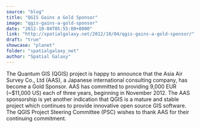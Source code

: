```yaml
---
source: "blog"
title: "QGIS Gains a Gold Sponsor"
image: "qgis-gains-a-gold-sponsor"
date: "2012-10-04T05:55:00+0000"
link: "http://spatialgalaxy.net/2012/10/04/qgis-gains-a-gold-sponsor/"
draft: "true"
showcase: "planet"
folder: "spatialgalaxy_net"
author: "Spatial Galaxy"
---
```


The Quantum GIS (QGIS) project is happy to announce that the Asia Air Survey Co., Ltd (AAS), a Japanese international consulting company, has become a Gold Sponsor. AAS has committed to providing 9,000 EUR (~$11,000 US) each of three years, beginning in November 2012.
The AAS sponsorship is yet another indication that QGIS is a mature and stable project which continues to provide innovative open source GIS software.
The QGIS Project Steering Committee (PSC) wishes to thank AAS for their continuing commitment.
